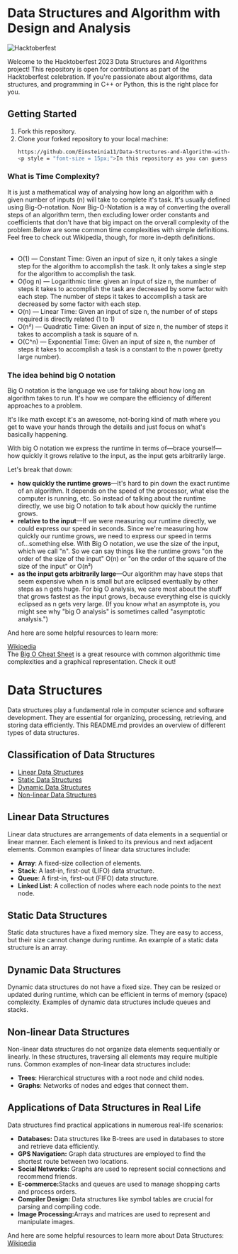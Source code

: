 # Data Structures and Algorithm with Design and Analysis

![Hacktoberfest](https://img.shields.io/badge/Hacktoberfest-2023-brightgreen)

Welcome to the Hacktoberfest 2023 Data Structures and Algorithms project! This repository is open for contributions as part of the Hacktoberfest celebration. If you're passionate about algorithms, data structures, and programming in C++ or Python, this is the right place for you.

## Getting Started

1. Fork this repository.
2. Clone your forked repository to your local machine:
   ```bash
   https://github.com/Einsteinia11/Data-Structures-and-Algorithm-with-Design-and-Analysis
   <p style = "font-size = 15px;">In this repository as you can guess from the title itself it will contain all the Data structure Algorithms and their Design and Analysis. So if you can contribute❤ it would be great!🤩 </p>
   ```

<h3>What is Time Complexity?</h3>
It is just a mathematical way of analysing how long an algorithm with a given number of inputs (n) will take to complete it's task. It's usually defined using Big-O-notation. Now Big-O-Notation is a way of converting the overall steps of an algorithm term, then excluding lower order constants and coefficients that don't have that big impact on the orverall complexity of the problem.Below are some common time complexities with simple definitions. Feel free to check out Wikipedia, though, for more in-depth definitions. <br><br>
<ul>
<li>O(1) — Constant Time: Given an input of size n, it only takes a single step for the algorithm to accomplish the task. It only takes a single step for the algorithm to accomplish the task.</li>
<li>O(log n) — Logarithmic time: given an input of size n, the number of steps it takes to accomplish the task are decreased by some factor with each step. The number of steps it takes to accomplish a task are decreased by some factor with each step.</li>
<li>O(n) — Linear Time: Given an input of size n, the number of of steps required is directly related (1 to 1)</li>
<li>O(n²) — Quadratic Time: Given an input of size n, the number of steps it takes to accomplish a task is square of n.</li>
<li>O(C^n) — Exponential Time: Given an input of size n, the number of steps it takes to accomplish a task is a constant to the n power (pretty large number).</li>
</ul>

<h3>The idea behind big O notation</h3>
<p>Big O notation is the language we use for talking about how long an algorithm takes to run. It's how we compare the efficiency of different approaches to a problem.

It's like math except it's an awesome, not-boring kind of math where you get to wave your hands through the details and just focus on what's basically happening.

With big O notation we express the runtime in terms of—brace yourself—how quickly it grows relative to the input, as the input gets arbitrarily large.

Let's break that down:</p>

<ul>
<li><b> how quickly the runtime grows</b>—It's hard to pin down the exact runtime of an algorithm. It depends on the speed of the processor, what else the computer is running, etc. So instead of talking about the runtime directly, we use big O notation to talk about how quickly the runtime grows.</li>
<li><b>relative to the input</b>—If we were measuring our runtime directly, we could express our speed in seconds. Since we're measuring how quickly our runtime grows, we need to express our speed in terms of...something else. With Big O notation, we use the size of the input, which we call "n". So we can say things like the runtime grows "on the order of the size of the input" O(n) or "on the order of the square of the size of the input" or O(n²)</li>
<li><b>as the input gets arbitrarily large</b>—Our algorithm may have steps that seem expensive when n is small but are eclipsed eventually by other steps as n gets huge. For big O analysis, we care most about the stuff that grows fastest as the input grows, because everything else is quickly eclipsed as n gets very large. (If you know what an asymptote is, you might see why "big O analysis" is sometimes called "asymptotic analysis.")</li>
</ul>

And here are some helpful resources to learn more:

<a href = "https://en.wikipedia.org/wiki/Time_complexity">Wikipedia</a><br>
The <a href = "https://www.bigocheatsheet.com/">Big O Cheat Sheet</a> is a great resource with common algorithmic time complexities and a graphical representation. Check it out!

# Data Structures

Data structures play a fundamental role in computer science and software development. They are essential for organizing, processing, retrieving, and storing data efficiently. This README.md provides an overview of different types of data structures.

## Classification of Data Structures

- [Linear Data Structures](#linear-data-structures)
- [Static Data Structures](#static-data-structures)
- [Dynamic Data Structures](#dynamic-data-structures)
- [Non-linear Data Structures](#non-linear-data-structures)

## Linear Data Structures

Linear data structures are arrangements of data elements in a sequential or linear manner. Each element is linked to its previous and next adjacent elements. Common examples of linear data structures include:

- **Array**: A fixed-size collection of elements.
- **Stack**: A last-in, first-out (LIFO) data structure.
- **Queue**: A first-in, first-out (FIFO) data structure.
- **Linked List**: A collection of nodes where each node points to the next node.

## Static Data Structures

Static data structures have a fixed memory size. They are easy to access, but their size cannot change during runtime. An example of a static data structure is an array.

## Dynamic Data Structures

Dynamic data structures do not have a fixed size. They can be resized or updated during runtime, which can be efficient in terms of memory (space) complexity. Examples of dynamic data structures include queues and stacks.

## Non-linear Data Structures

Non-linear data structures do not organize data elements sequentially or linearly. In these structures, traversing all elements may require multiple runs. Common examples of non-linear data structures include:

- **Trees**: Hierarchical structures with a root node and child nodes.
- **Graphs**: Networks of nodes and edges that connect them.

## Applications of Data Structures in Real Life

Data structures find practical applications in numerous real-life scenarios:

<ul>
<li><b>Databases:</b> Data structures like B-trees are used in databases to store and retrieve data efficiently.</li>
<li><b>GPS Navigation:</b> Graph data structures are employed to find the shortest route between two locations.</li>
<li><b>Social Networks:</b> Graphs are used to represent social connections and recommend friends.</li>
<li><b>E-commerce:</b>Stacks and queues are used to manage shopping carts and process orders.</li>
<li><b>Compiler Design:</b> Data structures like symbol tables are crucial for parsing and compiling code.</li>
<li><b>Image Processing:</b>Arrays and matrices are used to represent and manipulate images.</li>
</ul>

And here are some helpful resources to learn more about Data Structures:
<a href = "https://en.wikipedia.org/wiki/Data_structure">Wikipedia</a><br>
